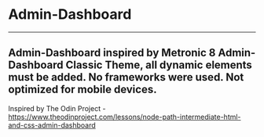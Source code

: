 # Admin-Dashboard
---------
Admin-Dashboard inspired by Metronic 8 Admin-Dashboard Classic Theme, all dynamic elements must be added. No frameworks were used. Not optimized for mobile devices.
--------
Inspired by The Odin Project - https://www.theodinproject.com/lessons/node-path-intermediate-html-and-css-admin-dashboard
